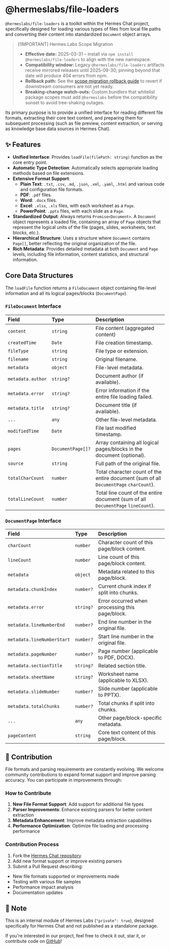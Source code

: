 # @hermeslabs/file-loaders

`@hermeslabs/file-loaders` is a toolkit within the Hermes Chat project, specifically designed for loading various types of files from local file paths and converting their content into standardized `Document` object arrays.

> \[!IMPORTANT] Hermes Labs Scope Migration
>
> - **Effective date:** 2025-03-31 – install via `npm install @hermeslabs/file-loaders` to align with the new namespace.
> - **Compatibility window:** Legacy `@hermeslabs/file-loaders` artifacts receive mirrored releases until 2025-09-30; pinning beyond that date will produce 404 errors from npm.
> - **Rollback path:** See the [scope migration rollback guide](https://github.com/hermeslabs/hermes-chat/blob/main/docs/development/rebranding.md#rollback-strategy) to revert if downstream consumers are not yet ready.
> - **Breaking-change watch-outs:** Custom bundlers that whitelist package scopes must add `@hermeslabs` before the compatibility sunset to avoid tree-shaking outages.

Its primary purpose is to provide a unified interface for reading different file formats, extracting their core text content, and preparing them for subsequent processing (such as file preview, content extraction, or serving as knowledge base data sources in Hermes Chat).

## ✨ Features

- **Unified Interface**: Provides `loadFile(filePath: string)` function as the core entry point.
- **Automatic Type Detection**: Automatically selects appropriate loading methods based on file extensions.
- **Extensive Format Support**:
  - **Plain Text**: `.txt`, `.csv`, `.md`, `.json`, `.xml`, `.yaml`, `.html` and various code and configuration file formats.
  - **PDF**: `.pdf` files.
  - **Word**: `.docx` files.
  - **Excel**: `.xlsx`, `.xls` files, with each worksheet as a `Page`.
  - **PowerPoint**: `.pptx` files, with each slide as a `Page`.
- **Standardized Output**: Always returns `Promise<Document>`. A `Document` object represents a loaded file, containing an array of `Page` objects that represent the logical units of the file (pages, slides, worksheets, text blocks, etc.).
- **Hierarchical Structure**: Uses a structure where `Document` contains `Page[]`, better reflecting the original organization of the file.
- **Rich Metadata**: Provides detailed metadata at both `Document` and `Page` levels, including file information, content statistics, and structural information.

## Core Data Structures

The `loadFile` function returns a `FileDocument` object containing file-level information and all its logical pages/blocks (`DocumentPage`).

### `FileDocument` Interface

| Field             | Type              | Description                                                                           |
| :---------------- | :---------------- | :------------------------------------------------------------------------------------ |
| `content`         | `string`          | File content (aggregated content)                                                     |
| `createdTime`     | `Date`            | File creation timestamp.                                                              |
| `fileType`        | `string`          | File type or extension.                                                               |
| `filename`        | `string`          | Original filename.                                                                    |
| `metadata`        | `object`          | File-level metadata.                                                                  |
| `metadata.author` | `string?`         | Document author (if available).                                                       |
| `metadata.error`  | `string?`         | Error information if the entire file loading failed.                                  |
| `metadata.title`  | `string?`         | Document title (if available).                                                        |
| `...`             | `any`             | Other file-level metadata.                                                            |
| `modifiedTime`    | `Date`            | File last modified timestamp.                                                         |
| `pages`           | `DocumentPage[]?` | Array containing all logical pages/blocks in the document (optional).                 |
| `source`          | `string`          | Full path of the original file.                                                       |
| `totalCharCount`  | `number`          | Total character count of the entire document (sum of all `DocumentPage` `charCount`). |
| `totalLineCount`  | `number`          | Total line count of the entire document (sum of all `DocumentPage` `lineCount`).      |

### `DocumentPage` Interface

| Field                      | Type      | Description                                     |
| :------------------------- | :-------- | :---------------------------------------------- |
| `charCount`                | `number`  | Character count of this page/block content.     |
| `lineCount`                | `number`  | Line count of this page/block content.          |
| `metadata`                 | `object`  | Metadata related to this page/block.            |
| `metadata.chunkIndex`      | `number?` | Current chunk index if split into chunks.       |
| `metadata.error`           | `string?` | Error occurred when processing this page/block. |
| `metadata.lineNumberEnd`   | `number?` | End line number in the original file.           |
| `metadata.lineNumberStart` | `number?` | Start line number in the original file.         |
| `metadata.pageNumber`      | `number?` | Page number (applicable to PDF, DOCX).          |
| `metadata.sectionTitle`    | `string?` | Related section title.                          |
| `metadata.sheetName`       | `string?` | Worksheet name (applicable to XLSX).            |
| `metadata.slideNumber`     | `number?` | Slide number (applicable to PPTX).              |
| `metadata.totalChunks`     | `number?` | Total chunks if split into chunks.              |
| `...`                      | `any`     | Other page/block-specific metadata.             |
| `pageContent`              | `string`  | Core text content of this page/block.           |

## 🤝 Contribution

File formats and parsing requirements are constantly evolving. We welcome community contributions to expand format support and improve parsing accuracy. You can participate in improvements through:

### How to Contribute

1. **New File Format Support**: Add support for additional file types
2. **Parser Improvements**: Enhance existing parsers for better content extraction
3. **Metadata Enhancement**: Improve metadata extraction capabilities
4. **Performance Optimization**: Optimize file loading and processing performance

### Contribution Process

1. Fork the [Hermes Chat repository](https://github.com/hermeslabs/hermes-chat)
2. Add new format support or improve existing parsers
3. Submit a Pull Request describing:

- New file formats supported or improvements made
- Testing with various file samples
- Performance impact analysis
- Documentation updates

## 📌 Note

This is an internal module of Hermes Labs (`"private": true`), designed specifically for Hermes Chat and not published as a standalone package.

If you're interested in our project, feel free to check it out, star it, or contribute code on [GitHub](https://github.com/hermeslabs/hermes-chat)!
